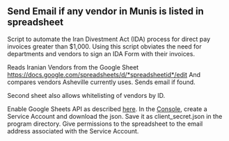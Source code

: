 ## Send Email if any vendor in Munis is listed in spreadsheet

Script to automate the Iran Divestment Act (IDA) process for direct pay invoices greater than $1,000. Using this script obviates the need for departments and vendors to sign an IDA Form with their invoices.

Reads Iranian Vendors from the Google Sheet 
https://docs.google.com/spreadsheets/d/*spreadsheetid*/edit
And compares vendors Asheville currently uses. Sends email if found.

Second sheet also allows whitelisting of vendors by ID.

Enable Google Sheets API as described [here](https://developers.google.com/sheets/api/quickstart/nodejs). In the [Console](https://console.developers.google.com/apis), create a Service Account and download the json. Save it as client_secret.json in the program directory. Give permissions to the spreadsheet to the email address associated with the Service Account.



